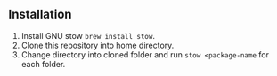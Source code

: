 ## Installation
1. Install GNU stow `brew install stow`.
2. Clone this repository into home directory.
3. Change directory into cloned folder and run `stow <package-name` for each folder.
